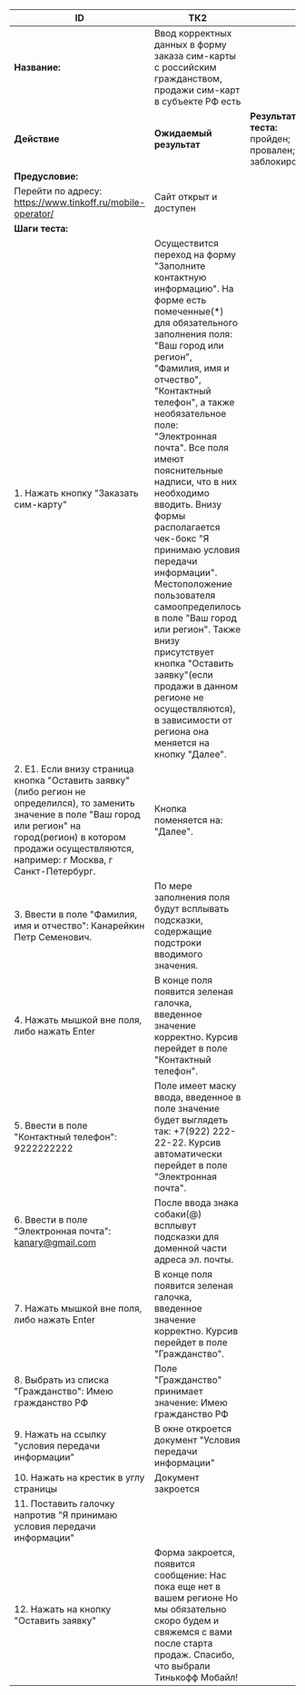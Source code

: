 |    ID                                                                                                                                                                                                                                       |    ТК2                                                                                                                                                                                                                                                                                                                                                                                                                                                                                                                                                                                                                                                                          |                                                                |
|---------------------------------------------------------------------------------------------------------------------------------------------------------------------------------------------------------------------------------------------|---------------------------------------------------------------------------------------------------------------------------------------------------------------------------------------------------------------------------------------------------------------------------------------------------------------------------------------------------------------------------------------------------------------------------------------------------------------------------------------------------------------------------------------------------------------------------------------------------------------------------------------------------------------------------------|----------------------------------------------------------------|
|   **Название:**                                                                                                                                                                                                                             |   Ввод корректных данных в форму заказа сим-карты с российским гражданством, продажи сим-карт в субъекте РФ есть                                                                                                                                                                                                                                                                                                                                                                                                                                                                                                                                                             |                                                                |
|    **Действие**                                                                                                                                                                                                                             |    **Ожидаемый результат**                                                                                                                                                                                                                                                                                                                                                                                                                                                                                                                                                                                                                                                          |    **Результат теста:**   пройден;    провален;   заблокирован;    |
|    **Предусловие:**                                                                                                                                                                                                                             |                                                                                                                                                                                                                                                                                                                                                                                                                                                                                                                                                                                                                                                                                 |                                                                |
|    Перейти по адресу:   https://www.tinkoff.ru/mobile-operator/                                                                                                                                                                             |    Сайт открыт и доступен                                                                                                                                                                                                                                                                                                                                                                                                                                                                                                                                                                                                                                                       |                                                                |
|    **Шаги   теста:**                                                                                                                                                                                                                            |                                                                                                                                                                                                                                                                                                                                                                                                                                                                                                                                                                                                                                                                                 |                                                                |
|    1.        Нажать   кнопку "Заказать сим-карту"                                                                                                                                                                                           |    Осуществится переход на форму "Заполните   контактную информацию".  На форме   есть помеченные(*) для обязательного заполнения поля: "Ваш город или   регион", "Фамилия, имя и отчество", "Контактный   телефон", а также необязательное поле: "Электронная почта".   Все поля имеют пояснительные надписи, что в них необходимо вводить. Внизу   формы располагается чек-бокс "Я принимаю условия передачи   информации". Местоположение пользователя самоопределилось в поле   "Ваш город или регион". Также внизу присутствует кнопка   "Оставить заявку"(если продажи в данном регионе не осуществляются),   в зависимости от региона она меняется на кнопку "Далее".    |                                                                |
|    2.        Е1.	Если внизу страница кнопка "Оставить заявку"(либо регион не определился), то заменить значение в поле "Ваш город или регион" на город(регион) в котором продажи осуществляются, например: г Москва, г Санкт-Петербург.    |    Кнопка поменяется на: "Далее".                                                                                                                                                                                                                                                                                                                                                                                                                                                                                                                                                                                                                                   |                                                                |
|    3.        Ввести в   поле "Фамилия, имя и отчество":    Канарейкин   Петр Семенович.                                                                                                                                                     |    По мере заполнения поля будут всплывать   подсказки, содержащие подстроки вводимого значения.                                                                                                                                                                                                                                                                                                                                                                                                                                                                                                                                                                                |                                                                |
|    4.        Нажать   мышкой вне поля, либо нажать Enter                                                                                                                                                                                    |    В конце поля появится зеленая галочка, введенное   значение корректно. Курсив перейдет в поле    "Контактный телефон".                                                                                                                                                                                                                                                                                                                                                                                                                                                                                                                                                       |                                                                |
|    5.        Ввести в   поле "Контактный телефон":    9222222222                                                                                                                                                                            |    Поле имеет маску ввода, введенное в поле   значение будет выглядеть так: +7(922) 222-22-22. Курсив автоматически   перейдет в поле "Электронная почта".                                                                                                                                                                                                                                                                                                                                                                                                                                                                                                                      |                                                                |
|    6.        Ввести в   поле "Электронная почта":   kanary@gmail.com                                                                                                                                                                        |    После ввода знака собаки(@) всплывут подсказки   для доменной части адреса эл. почты.                                                                                                                                                                                                                                                                                                                                                                                                                                                                                                                                                                                        |                                                                |
|    7.        Нажать   мышкой вне поля, либо нажать Enter                                                                                                                                                                                    |    В конце поля появится зеленая галочка, введенное   значение корректно. Курсив перейдет в поле    "Гражданство".                                                                                                                                                                                                                                                                                                                                                                                                                                                                                                                                                              |                                                                |
|    8.        Выбрать из   списка "Гражданство": Имею гражданство РФ                                                                                                                                                                         |    Поле "Гражданство" принимает значение:   Имею гражданство РФ                                                                                                                                                                                                                                                                                                                                                                                                                                                                                                                                                                                                                 |                                                                |
|    9.        Нажать на   ссылку "условия передачи информации"                                                                                                                                                                               |    В окне откроется документ "Условия передачи   информации"                                                                                                                                                                                                                                                                                                                                                                                                                                                                                                                                                                                                                    |                                                                |
|    10.  Нажать на крестик в углу страницы                                                                                                                                                                                                   |                        Документ закроется                                                                                                                                                                                                                                                                                                                                                                                                                                                                                                                                                                                                                                       |                                                                |
|    11.  Поставить галочку напротив "Я принимаю   условия передачи информации"                                                                                                                                                               |                                                                                                                                                                                                                                                                                                                                                                                                                                                                                                                                                                                                                                                                                 |                                                                |
|    12.  Нажать на кнопку "Оставить заявку"                                                                                                                                                                                                  |    Форма закроется,   появится сообщение:   Нас пока еще нет в вашем   регионе   Но мы обязательно скоро   будем и свяжемся с вами после старта продаж.    Спасибо, что выбрали   Тинькофф Мобайл!                                                                                                                                                                                                                                                                                                                                                                                                                                                                              |                                                                |
